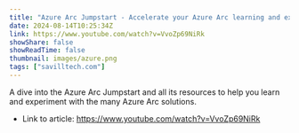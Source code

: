 ```yaml
---
title: "Azure Arc Jumpstart - Accelerate your Azure Arc learning and experimentation!"
date: 2024-08-14T10:25:34Z
link: https://www.youtube.com/watch?v=VvoZp69NiRk
showShare: false
showReadTime: false
thumbnail: images/azure.png
tags: ["savilltech.com"]
---
```

A dive into the Azure Arc Jumpstart and all its resources to help you learn and experiment with the many Azure Arc solutions.

- Link to article: https://www.youtube.com/watch?v=VvoZp69NiRk